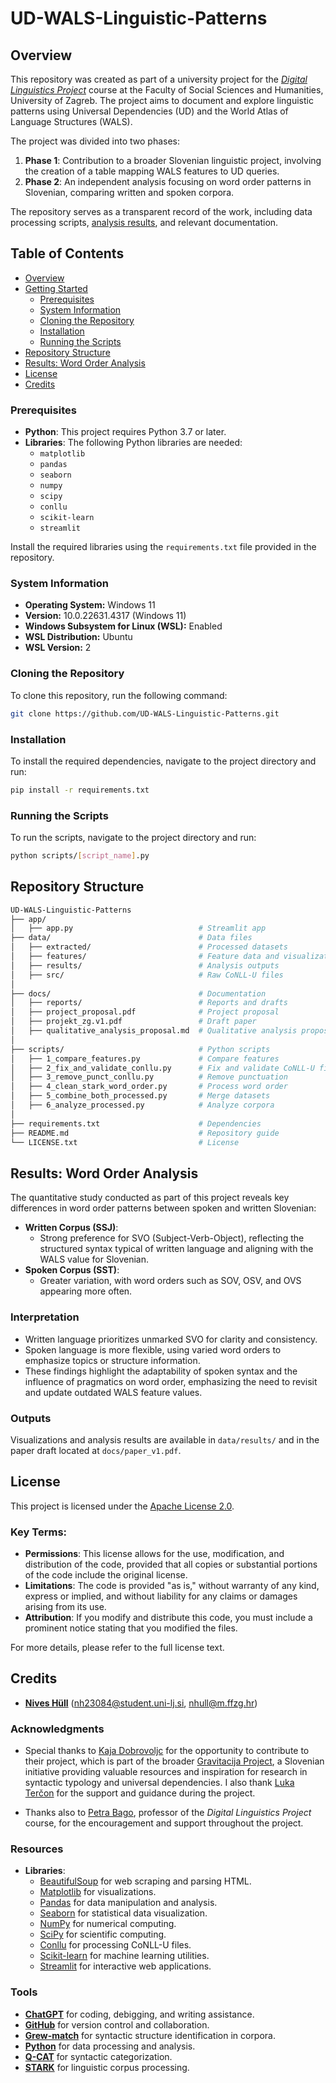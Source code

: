 # UD-WALS-Linguistic-Patterns

## Overview

This repository was created as part of a university project for the [*Digital Linguistics Project*](https://theta.ffzg.hr/ECTS/Predmet/Index/35946) course at the Faculty of Social Sciences and Humanities, University of Zagreb. The project aims to document and explore linguistic patterns using Universal Dependencies (UD) and the World Atlas of Language Structures (WALS).

The project was divided into two phases:
1. **Phase 1**: Contribution to a broader Slovenian linguistic project, involving the creation of a table mapping WALS features to UD queries.
2. **Phase 2**: An independent analysis focusing on word order patterns in Slovenian, comparing written and spoken corpora.

The repository serves as a transparent record of the work, including data processing scripts, [analysis results](#results-word-order-analysis), and relevant documentation.


## Table of Contents
- [Overview](#overview)
- [Getting Started](#getting-started)
  - [Prerequisites](#prerequisites)
  - [System Information](#system-information)
  - [Cloning the Repository](#cloning-the-repository)
  - [Installation](#installation)
  - [Running the Scripts](#running-the-scripts)
- [Repository Structure](#repository-structure)
- [Results: Word Order Analysis](#results-word-order-analysis)
- [License](#license)
- [Credits](#credits)

### Prerequisites
- **Python**: This project requires Python 3.7 or later.
- **Libraries**: The following Python libraries are needed:
  - `matplotlib`
  - `pandas`
  - `seaborn`
  - `numpy`
  - `scipy`
  - `conllu`
  - `scikit-learn`
  - `streamlit`

Install the required libraries using the `requirements.txt` file provided in the repository.

### System Information
- **Operating System:** Windows 11
- **Version:** 10.0.22631.4317 (Windows 11)
- **Windows Subsystem for Linux (WSL):** Enabled
- **WSL Distribution:** Ubuntu
- **WSL Version:** 2

### Cloning the Repository
To clone this repository, run the following command:

```bash
git clone https://github.com/UD-WALS-Linguistic-Patterns.git
```

### Installation
To install the required dependencies, navigate to the project directory and run:

```bash
pip install -r requirements.txt
```

### Running the Scripts
To run the scripts, navigate to the project directory and run:

```bash
python scripts/[script_name].py
```

## Repository Structure

```bash
UD-WALS-Linguistic-Patterns
├── app/
│   ├── app.py                            # Streamlit app
├── data/                                 # Data files
│   ├── extracted/                        # Processed datasets
│   ├── features/                         # Feature data and visualizations
│   ├── results/                          # Analysis outputs
│   ├── src/                              # Raw CoNLL-U files
│
├── docs/                                 # Documentation
│   ├── reports/                          # Reports and drafts
│   ├── project_proposal.pdf              # Project proposal
│   ├── projekt_zg.v1.pdf                 # Draft paper
│   ├── qualitative_analysis_proposal.md  # Qualitative analysis proposal
│
├── scripts/                              # Python scripts
│   ├── 1_compare_features.py             # Compare features
│   ├── 2_fix_and_validate_conllu.py      # Fix and validate CoNLL-U files
│   ├── 3_remove_punct_conllu.py          # Remove punctuation
│   ├── 4_clean_stark_word_order.py       # Process word order
│   ├── 5_combine_both_processed.py       # Merge datasets
│   ├── 6_analyze_processed.py            # Analyze corpora
│
├── requirements.txt                      # Dependencies
├── README.md                             # Repository guide
└── LICENSE.txt                           # License
```

## Results: Word Order Analysis

The quantitative study conducted as part of this project reveals key differences in word order patterns between spoken and written Slovenian:

- **Written Corpus (SSJ)**:
  - Strong preference for SVO (Subject-Verb-Object), reflecting the structured syntax typical of written language and aligning with the WALS value for Slovenian.
- **Spoken Corpus (SST)**:
  - Greater variation, with word orders such as SOV, OSV, and OVS appearing more often.

### Interpretation
- Written language prioritizes unmarked SVO for clarity and consistency.
- Spoken language is more flexible, using varied word orders to emphasize topics or structure information.
- These findings highlight the adaptability of spoken syntax and the influence of pragmatics on word order, emphasizing the need to revisit and update outdated WALS feature values.

### Outputs
Visualizations and analysis results are available in `data/results/` and in the paper draft located at `docs/paper_v1.pdf`.

## License

This project is licensed under the [Apache License 2.0](http://www.apache.org/licenses/LICENSE-2.0).

### Key Terms:
- **Permissions**: This license allows for the use, modification, and distribution of the code, provided that all copies or substantial portions of the code include the original license.
- **Limitations**: The code is provided "as is," without warranty of any kind, express or implied, and without liability for any claims or damages arising from its use.
- **Attribution**: If you modify and distribute this code, you must include a prominent notice stating that you modified the files.

For more details, please refer to the full license text.

## Credits

- **[Nives Hüll](https://hulln.github.io/)** (nh23084@student.uni-lj.si, nhull@m.ffzg.hr)

### Acknowledgments
- Special thanks to [Kaja Dobrovoljc](https://kajad.github.io/) for the opportunity to contribute to their project, which is part of the broader [Gravitacija Project](https://www.aris-rs.si/sl/medn/gravity/predstavitev.asp), a Slovenian initiative providing valuable resources and inspiration for research in syntactic typology and universal dependencies. I also thank [Luka Terčon](https://www.fri.uni-lj.si/sl/o-fakulteti/osebje/luka-tercon) for the support and guidance during the project.

- Thanks also to [Petra Bago](https://theta.ffzg.hr/ECTS/Osoba/Index/2883), professor of the *Digital Linguistics Project* course, for the encouragement and support throughout the project.

### Resources
- **Libraries**: 
  - [BeautifulSoup](https://www.crummy.com/software/BeautifulSoup/bs4/doc/) for web scraping and parsing HTML.
  - [Matplotlib](https://matplotlib.org/) for visualizations.
  - [Pandas](https://pandas.pydata.org/) for data manipulation and analysis.
  - [Seaborn](https://seaborn.pydata.org/) for statistical data visualization.
  - [NumPy](https://numpy.org/) for numerical computing.
  - [SciPy](https://scipy.org/) for scientific computing.
  - [Conllu](https://pypi.org/project/conllu/) for processing CoNLL-U files.
  - [Scikit-learn](https://scikit-learn.org/) for machine learning utilities.
  - [Streamlit](https://streamlit.io/) for interactive web applications.

### Tools
- [**ChatGPT**](https://chat.openai.com/) for coding, debigging, and writing assistance.
- [**GitHub**](https://github.com/) for version control and collaboration.
- [**Grew-match**](https://match.grew.fr/) for syntactic structure identification in corpora.
- [**Python**](https://www.python.org/) for data processing and analysis.
- [**Q-CAT**](https://slovnica.ijs.si/wp-content/uploads/2019/10/Q-CAT_prirocnik.pdf) for syntactic categorization.
- [**STARK**](https://github.com/clarinsi/STARK) for linguistic corpus processing.